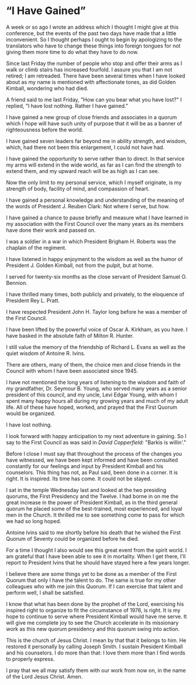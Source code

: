 # “I Have Gained”

A week or so ago I wrote an address which I thought I might give at this
conference, but the events of the past two days have made that a little
inconvenient. So I thought perhaps I ought to begin by apologizing to the
translators who have to change these things into foreign tongues for not
giving them more time to do what they have to do now.

Since last Friday the number of people who stop and offer their arms as I walk
or climb stairs has increased fourfold. I assure you that I am not retired; I
am retreaded. There have been several times when I have looked about as my
name is mentioned with affectionate tones, as did Golden Kimball, wondering
who had died.

A friend said to me last Friday, "How can you bear what you have lost?" I
replied, "I have lost nothing. Rather I have gained."

I have gained a new group of close friends and associates in a quorum which I
hope will have such unity of purpose that it will be as a banner of
righteousness before the world.

I have gained seven leaders far beyond me in ability strength, and wisdom,
which, had there not been this enlargement, I could not have had.

I have gained the opportunity to serve rather than to direct. In that service
my arms will extend in the wide world, as far as I can find the strength to
extend them, and my upward reach will be as high as I can see.

Now the only limit to my personal service, which I myself originate, is my
strength of body, facility of mind, and compassion of heart.

I have gained a personal knowledge and understanding of the meaning of the
words of President J. Reuben Clark: Not where I serve, but how.

I have gained a chance to pause briefly and measure what I have learned in my
association with the First Council over the many years as its members have
done their work and passed on.

I was a soldier in a war in which President Brigham H. Roberts was the
chaplain of the regiment.

I have listened in happy enjoyment to the wisdom as well as the humor of
President J. Golden Kimball, not from the pulpit, but at home.

I served for twenty-six months as the close servant of President Samuel O.
Bennion.

I have thrilled many times, both publicly and privately, to the eloquence of
President Rey L. Pratt.

I have respected President John H. Taylor long before he was a member of the
First Council.

I have been lifted by the powerful voice of Oscar A. Kirkham, as you have. I
have basked in the absolute faith of Milton R. Hunter.

I still value the memory of the friendship of Richard L. Evans as well as the
quiet wisdom of Antoine R. Ivins.

There are others, many of them, the choice men and close friends in the
Council with whom I have been associated since 1945.

I have not mentioned the long years of listening to the wisdom and faith of my
grandfather, Dr. Seymour B. Young, who served many years as a senior president
of this council, and my uncle, Levi Edgar Young, with whom I spent many happy
hours all during my growing years and much of my adult life. All of these have
hoped, worked, and prayed that the First Quorum would be organized.

I have lost nothing.

I look forward with happy anticipation to my next adventure in gaining. So I
say to the First Council as was said in _David Copperfield:_ "Barkis is
willin'."

Before I close I must say that throughout the process of the changes you have
witnessed, we have been kept informed and have been consulted constantly for
our feelings and input by President Kimball and his counselors. This thing has
not, as Paul said, been done in a corner. It is right. It is inspired. Its
time has come. It could not be stayed.

I sat in the temple Wednesday last and looked at the two presiding quorums,
the First Presidency and the Twelve. I had borne in on me the great increase
in the power of President Kimball, as in the third general quorum he placed
some of the best-trained, most experienced, and loyal men in the Church. It
thrilled me to see something come to pass for which we had so long hoped.

Antoine Ivins said to me shortly before his death that he wished the First
Quorum of Seventy could be organized before he died.

For a time I thought I also would see this great event from the spirit world.
I am grateful that I have been able to see it in mortality. When I get there,
I'll report to President Ivins that he should have stayed here a few years
longer.

I believe there are some things yet to be done as a member of the First Quorum
that only I have the talent to do. The same is true for my other colleagues
who with me join this Quorum. If I can exercise that talent and perform well,
I shall be satisfied.

I know that what has been done by the prophet of the Lord, exercising his
inspired right to organize to fit the circumstance of 1976, is right. It is my
hope to continue to serve where President Kimball would have me serve. It will
give me complete joy to see the Church accelerate in its missionary work as
this new quorum presidency and this quorum swing into action.

This is the church of Jesus Christ. I mean by that that it belongs to him. He
restored it personally by calling Joseph Smith. I sustain President Kimball
and his counselors. I do more than that: I love them more than I find words to
properly express.

I pray that we all may satisfy them with our work from now on, in the name of
the Lord Jesus Christ. Amen.

